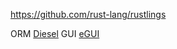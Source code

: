 https://github.com/rust-lang/rustlings

ORM [Diesel](https://diesel.rs/)
GUI [eGUI](https://github.com/emilk/egui)